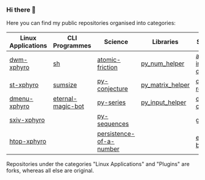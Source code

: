 ### Hi there 👋

Here you can find my public repositories organised into categories:

| Linux Applications | CLI Programmes  | Science                 | Libraries        | Scrapers/Bots           | Plugins     |
|--------------------|-------------------|-------------------------|------------------|-------------------------|-------------|
| [dwm-xphyro](https://github.com/XPhyro/dwm-xphyro)         | [sh](https://github.com/XPhyro/sh)                | [atomic-friction](https://github.com/XPhyro/atomic-friction)         | [py_num_helper](https://github.com/XPhyro/py_num_helper)    | [amazon-image-downloader](https://github.com/XPhyro/amazon-image-downloader) | [toggle-bool](https://github.com/XPhyro/toggle-bool) |
| [st-xphyro](https://github.com/XPhyro/st-xphyro)          | [sumsize](https://github.com/XPhyro/sumsize)           | [py-conjecture](https://github.com/XPhyro/py-conjecture)           | [py_matrix_helper](https://github.com/XPhyro/py_matrix_helper) | [discord-retweet-bot](https://github.com/XPhyro/discord-retweet-bot)     |             |
| [dmenu-xphyro](https://github.com/XPhyro/dmenu-xphyro)       | [eternal-magic-bot](https://github.com/XPhyro/eternal-magic-bot) | [py-series](https://github.com/XPhyro/py-series)               | [py_input_helper](https://github.com/XPhyro/py_input_helper)  | [discord-corona-bot](https://github.com/XPhyro/discord-corona-bot)      |             |
| [sxiv-xphyro](https://github.com/XPhyro/sxiv-xphyro)        |                   | [py-sequences](https://github.com/XPhyro/py-sequences)            |                  | [gpupmanager](https://github.com/XPhyro/gpupmanager)             |             |
| [htop-xphyro](https://github.com/XPhyro/htop-xphyro)        |                   | [persistence-of-a-number](https://github.com/XPhyro/persistence-of-a-number) |                  | [eternal_magic-bot](https://github.com/XPhyro/eternal_magic-bot)       |             |

Repositories under the categories "Linux Applications" and "Plugins" are forks, whereas all else are original.
